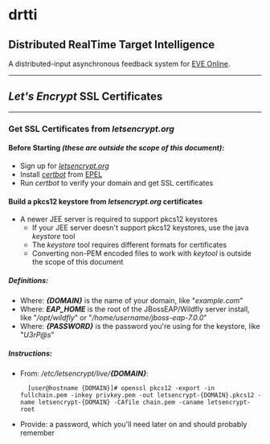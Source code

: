 # **drtti**
## Distributed RealTime Target Intelligence
A distributed-input asynchronous feedback system for [EVE Online](http://www.eveonline.com/).

---

## _Let's Encrypt_ SSL Certificates

---

### Get SSL Certificates from _letsencrypt.org_

#### Before Starting _(these are outside the scope of this document)_:
* Sign up for [_letsencrypt.org_](https://www.letsencrypt.org)
* Install [_certbot_](https://certbot.eff.org/) from [EPEL](https://fedoraproject.org/wiki/EPEL)
* Run _certbot_ to verify your domain and get SSL certificates

#### Build a pkcs12 keystore from _letsencrypt.org_ certificates
* A newer JEE server is required to support pkcs12 keystores
  * If your JEE server doesn't support pkcs12 keystores, use the java _keystore_ tool
  * The _keystore_ tool requires different formats for certificates
  * Converting non-PEM encoded files to work with _keytool_ is outside the scope of this document

##### Definitions:
* Where: _**{DOMAIN}**_ is the name of your domain, like "_example.com_"
* Where: _**EAP_HOME**_ is the root of the JBossEAP/Wildfly server install, like "_/opt/wildfly_" or "_/home/username/jboss-eap-7.0.0_"
* Where: _**{PASSWORD}**_ is the password you're using for the keystore, like "_U$3rP@s$_"

##### Instructions:
* From: _/etc/letsencrypt/live/**{DOMAIN}**_:

        [user@hostname {DOMAIN}]# openssl pkcs12 -export -in fullchain.pem -inkey privkey.pem -out letsencrypt-{DOMAIN}.pkcs12 -name letsencrypt-{DOMAIN} -CAfile chain.pem -caname letsencrypt-root

* Provide: a password, which you'll need later on and should probably remember

[//]: # (* Copy: the keystore &lpar;_letsencrypt-**{DOMAIN}**.pkcs12_&rpar; to _**EAP_HOME**/standalone/configuration_ and chmod it 700)
